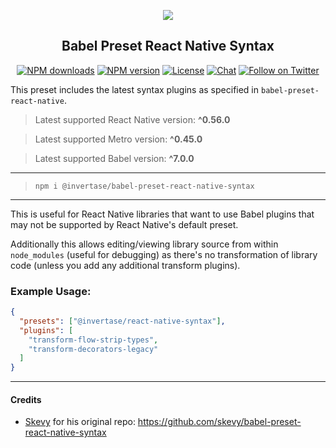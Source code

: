 <p align="center">
  <a href="https://invertase.io">
    <img src="https://static.invertase.io/assets/invertase-logo-small.png"><br/>
  </a>
  <h2 align="center">Babel Preset React Native Syntax</h2>
</p>

<p align="center">
  <a href="https://www.npmjs.com/package/@invertase/babel-preset-react-native-syntax"><img src="https://img.shields.io/npm/dm/@invertase/babel-preset-react-native-syntax.svg?style=flat-square" alt="NPM downloads"></a>
  <a href="https://www.npmjs.com/package/@invertase/babel-preset-react-native-syntax"><img src="https://img.shields.io/npm/v/@invertase/babel-preset-react-native-syntax.svg?style=flat-square" alt="NPM version"></a>
  <a href="/LICENSE"><img src="https://img.shields.io/npm/l/@invertase/babel-preset-react-native-syntax.svg?style=flat-square" alt="License"></a>
  <a href="https://discord.gg/C9aK28N"><img src="https://img.shields.io/discord/295953187817521152.svg?logo=discord&style=flat-square&colorA=7289da&label=discord" alt="Chat"></a>
  <a href="https://twitter.com/invertaseio"><img src="https://img.shields.io/twitter/follow/invertaseio.svg?style=social&label=Follow" alt="Follow on Twitter"></a>
</p>

This preset includes the latest syntax plugins as specified in `babel-preset-react-native`.

> Latest supported React Native version: **^0.56.0**

> Latest supported Metro version: **^0.45.0**

> Latest supported Babel version: **^7.0.0**

----

> `npm i @invertase/babel-preset-react-native-syntax`

----

This is useful for React Native libraries that want to use Babel plugins that may not be supported by React Native's default preset.
 
Additionally this allows editing/viewing library source from within `node_modules` (useful for debugging) as there's no transformation of library code (unless you add any additional transform plugins).

### Example Usage:

```json
{
  "presets": ["@invertase/react-native-syntax"],
  "plugins": [
    "transform-flow-strip-types",
    "transform-decorators-legacy"
  ]
}
```

----

#### Credits

- [Skevy](https://github.com/skevy) for his original repo: https://github.com/skevy/babel-preset-react-native-syntax

